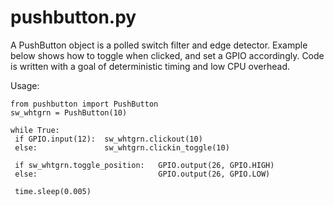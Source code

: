 # pushbutton.py

A PushButton object is a polled switch filter and edge detector. Example below shows how to toggle when clicked, and set a GPIO accordingly. Code is written with a goal of deterministic timing and low CPU overhead.

Usage:

    from pushbutton import PushButton
    sw_whtgrn = PushButton(10)

    while True:
     if GPIO.input(12):  sw_whtgrn.clickout(10)
     else:               sw_whtgrn.clickin_toggle(10)

     if sw_whtgrn.toggle_position:   GPIO.output(26, GPIO.HIGH)
     else:                           GPIO.output(26, GPIO.LOW)

     time.sleep(0.005)
